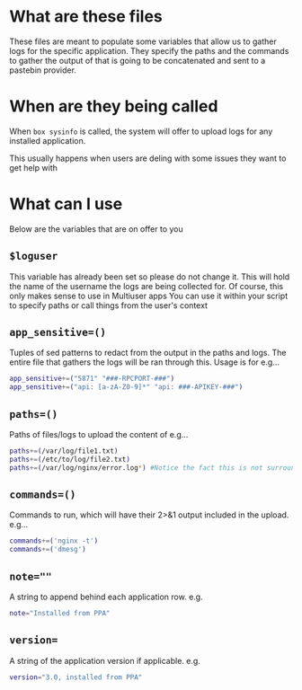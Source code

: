 # What are these files
These files are meant to populate some variables that allow us to gather logs for the specific application. They specify the paths and the commands to gather the output of that is going to be concatenated and sent to a pastebin provider.

# When are they being called
When `box sysinfo` is called, the system will offer to upload logs for any installed application. 

This usually happens when users are deling with some issues they want to get help with


# What can I use
Below are the variables that are on offer to you

## `$loguser`
This variable has already been set so please do not change it.
This will hold the name of the username the logs are being collected for. Of course, this only makes sense to use in Multiuser apps
You can use it within your script to specify paths or call things from the user's context

## `app_sensitive=()`
Tuples of sed patterns to redact from the output in the paths and logs. The entire file that gathers the logs will be ran through this. Usage is for e.g...

```bash
app_sensitive+=("5871" "###-RPCPORT-###")
app_sensitive+=("api: [a-zA-Z0-9]*" "api: ###-APIKEY-###")
```

## `paths=()`
Paths of files/logs to upload the content of e.g...
```bash
paths+=(/var/log/file1.txt)
paths+=(/etc/to/log/file2.txt)
paths+=(/var/log/nginx/error.log*) #Notice the fact this is not surrounded in quotes, as that will kill the asterisk expansion, which is desired here
```

## `commands=()`
Commands to run, which will have their 2>&1 output included in the upload. e.g...
```bash
commands+=('nginx -t')
commands+=('dmesg')
```

## `note=""`
A string to append behind each application row. e.g.
```bash
note="Installed from PPA"
```

## `version=`
A string of the application version if applicable. e.g.
```bash
version="3.0, installed from PPA"
```

